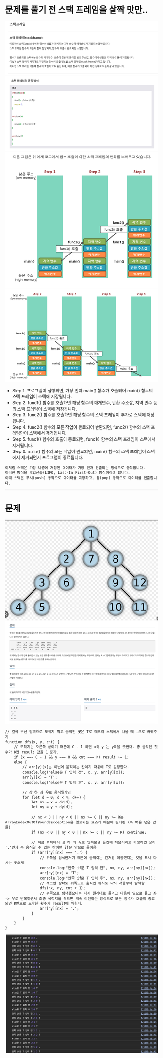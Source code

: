 # 문제를 풀기 전 스택 프레임을 살짝 맛만..

![Alt text](images/image.png)
![Alt text](images/image-1.png)
![Alt text](images/image-2.png)
![Alt text](images/image-3.png)

- Step 1. 프로그램이 실행되면, 가장 먼저 main() 함수가 호출되어 main() 함수의 스택 프레임이 스택에 저장됩니다.
- Step 2. func1() 함수를 호출하면 해당 함수의 매개변수, 반환 주소값, 지역 변수 등의 스택 프레임이 스택에 저장됩니다.
- Step 3. func2() 함수를 호출하면 해당 함수의 스택 프레임이 추가로 스택에 저장됩니다.
- Step 4. func2() 함수의 모든 작업이 완료되어 반환되면, func2() 함수의 스택 프레임만이 스택에서 제거됩니다.
- Step 5. func1() 함수의 호출이 종료되면, func1() 함수의 스택 프레임이 스택에서 제거됩니다.
- Step 6. main() 함수의 모든 작업이 완료되면, main() 함수의 스택 프레임이 스택에서 제거되면서 프로그램이 종료됩니다.

```
이처럼 스택은 가장 나중에 저장된 데이터가 가장 먼저 인출되는 방식으로 동작합니다.
이러한 방식을 후입선출(LIFO, Last-In First-Out) 방식이라고 합니다.
이때 스택은 푸시(push) 동작으로 데이터를 저장하고, 팝(pop) 동작으로 데이터를 인출합니다.
```

---
# 문제
![Alt text](images/image-6.png)
![Alt text](images/image-4.png)
```
// 깊이 우선 탐색으로 도착지 찍고 움직인 곳은 T로 메모리 스택에서 나올 때 .으로 바꿔주기
function dfs(x, y, cnt) {
    // 도착지는 오른쪽 끝이기 때문에 C - 1 하면 x축 y 는 y축을 뜻한다. 총 움직인 횟수가 K면 result 값을 1 증가.
    if (x === C - 1 && y === 0 && cnt === K) result += 1;
    else {
        // arr[y][x]는 이번에 움직이는 칸이기 때문에 T로 설정한다.
        console.log("else문 T 입력 전", x, y, arr[y][x]);
        arr[y][x] = 'T';
        console.log("else문 T 입력 후", x, y, arr[y][x]);

        // 상 하 좌 우로 움직일거임
        for (let d = 0; d < 4; d++) {
            let nx = x + dx[d];
            let ny = y + dy[d];

            // nx < 0 || ny < 0 || nx >= C || ny >= R는 ArrayIndexOutOfBoundsException을 일으키는 요소기 때문에 필터링 (즉 벽을 넘은 값들)
            if (nx < 0 || ny < 0 || nx >= C || ny >= R) continue;

            // 지금 위치에서 상 하 좌 우로 반복문을 돌건데 처음이라고 가정하면 상이 '.'인지 즉 움직일 수 있는 칸이면 if문 안으로 들어옴
            if (arr[ny][nx] === '.') {
                // 위쪽을 탐색한거기 때문에 움직이는 칸처럼 이동했다는 것을 표시 다시는 못오게
                console.log("안쪽 if문 T 입력 전", nx, ny, arr[ny][nx]);
                arr[ny][nx] = 'T';
                console.log("안쪽 if문 T 입력 후", nx, ny, arr[ny][nx]);
                // 체크한 상태로 위쪽으로 움직인 위치로 다시 처음부터 탐색함
                dfs(nx, ny, cnt + 1);
                // 위쪽으로 탐색했으니까 다시 원래대로 돌리고 다음에 밑으로 돌고 좌 -> 우로 반복하면서 최종 목적지를 찍으면 계속 리턴하는 방식으로 모든 함수가 호출이 종료되면 K번으로 도착한 횟수가 result에 찍힌다.
                arr[ny][nx] = '.';
            }
        }
    }
}
```
![Alt text](images/image-5.png)